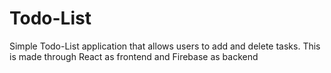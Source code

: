 # Todo-List
Simple Todo-List application that allows users to add and delete tasks. 
This is made through React as frontend and Firebase as backend

